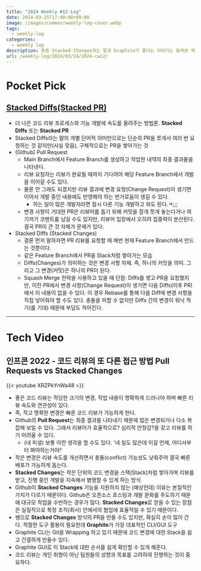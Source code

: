 ```yaml
---
title: "2024 Weekly #12 Log"
date: 2024-03-25T17:40:00+09:00
image: /images/common/weekly-log-cover.webp
tags:
  - weekly-log
categories:
  - weekly log
description: 종종 Stacked Changes라는 말과 Graphite가 좋다는 이야기는 들어본 적이 있었는데, 구체적으로 어떤 것일지 찾아보진 않았습니다. 우연히 올라온 글을 읽고 비슷한 고민과 불편함을 느꼈었기 때문에 흥미를 갖고 알아보게 되었습니다. 
url: /weekly-log/2024/03/24/2024-cw12/
---
```


# Pocket Pick
## [Stacked Diffs(Stacked PR)](https://sungjk.github.io/2024/03/17/stacked-diffs.html)
- 더 나은 코드 리뷰 프로세스와 기능 개발에 속도를 올려주는 방법론. **Stacked Diffs** 또는 **Stacked PR**
- Stacked Diffs라는 말의 개별 단어적 의미만으로는 단순히 PR을 쪼개서 여러 번 요청하는 것 같지만(사실 맞음), 구체적으로는 PR을 쌓아가는 것 
- (Github) Pull Request
    - Main Branch에서 Feature Branch를 생성하고 작업한 내역의 최종 결과물을 나타낸다. 
    - 리뷰 요청자는 리뷰가 완료될 때까지 기다려야 해당 Feature Branch에서 개발을 이어갈 수도 있다.
    - 물론 안 그래도 되겠지만 리뷰 결과에 변경 요청(Change Request)이 생기면 이어서 개발 중인 내용에도 반영해야 하는 번거로움이 생길 수 있다. 
        - 하는 일이 많은 개발자라면 잠시 다른 기능 개발하고 와도 된다.ㅋ;;;
    - 변경 사항이 거대한 PR은 리뷰어를 돕기 위해 커밋을 잘개 쪼개 놓는다거나 여기저기 코멘트를 남길 수도 있지만, 리뷰어 입장에서 오히려 집중력이 분산된다. 결국 PR이 큰 것 자체가 문제가 있다.
- Stacked Diffs (Stacked Changes)
    - 결론 먼저 말하자면 PR 리뷰를 요청할 때 매번 현재 Feature Branch에서 만드는 것뿐이다.
    - 같은 Feature Branch에서 PR을 Stack처럼 쌓아가는 모습
    - Diffs(Changes)가 의미하는 것은 변경 사항 자체. 즉, 하나의 커밋을 의미. 그리고 그 변경(커밋)은 하나의 PR이 된다.
    -  Squash Merge 전략을 사용하고 있을 때 단점: Diffs를 쌓고 PR을 요청했지만, 이전 PR에서 변경 사항(Change Request)이 생기면 다음 Diffs(이후 PR)에서 이 내용이 없을 수 있다. 이 경우 Rebase를 통해 다음 Diff에 변경 사항을 직접 넣어줘야 할 수도 있다. 충돌을 피할 수 없지만 Diffs 간의 변경이 워낙 적기(를 기대) 때문에 부담도 적어진다.

---
# Tech Video
## 인프콘 2022 - 코드 리뷰의 또 다른 접근 방법 Pull Requests vs Stacked Changes
{{< youtube XRZPkYnWa48 >}}
- 좋은 코드 리뷰는 적당한 크기의 변경, 작업 내용이 명확하게 드러나야 하며 빠른 리뷰 속도와 연관성이 있다. 
- 즉, 작고 명확한 변경은 빠른 코드 리뷰가 가능하게 한다.
- Github의 **Pull Request**는 최종 결과를 나타내기 때문에 많은 변경되거나 다소 복잡해 보일 수 있다. 그래서 리뷰어가 효율적으로? 심리적 안정감?을 갖고 리뷰를 하기 어려울 수 있다.
    - (내 피셜) 보통 이런 생각을 할 수도 있다. '내 일도 많은데 이걸 언제, 어디서부터 봐야하는거야!'
- 작은 변경은 리뷰 속도를 개선하면서 충돌(conflict) 가능성도 낮춰주어 결국 빠른 배포가 가능하게 돕는다.
- **Stacked Changes**는 작은 단위의 코드 변경을 스택(Stack)처럼 쌓아가며 리뷰를 받고, 진행 중인 개발을 지속해서 병행할 수 있게 하는 방식
- Github이 **Stacked Changes** 기능을 지원하지 않는 (예상컨데) 이유는 본질적인 가치가 다르기 때문이다. Github은 오픈소스 호스팅과 개발 문화를 주도하기 때문에 대규모 작업을 수반하는 경우가 많다. **Stacked Changes**로 얻을 수 있는 장점은 실질적으로 특정 조직(회사) 안에서의 협업에 효율적일 수 있기 때문이다. 
- 쌩으로 **Stacked Changes** 방식의 PR을 만들 수도 있지만, 확실히 손이 많이 간다. 적절한 도구 활용이 필요한데 **Graphite**가 가장 대표적인 CLI/GUI 도구
- Graphite CLI는 Git을 Wrapping 하고 있기 때문에 코드 변경에 대한 Stack을 쉽고 간결하게 만들수 있다. 
- Graphite GUI로 이 Stack에 대한 순서를 쉽게 확인할 수 있게 해준다.
- 코드 리뷰는 개인 취향이 아닌 팀원들의 성향과 목표를 고려하여 진행하는 것이 중요하다.


